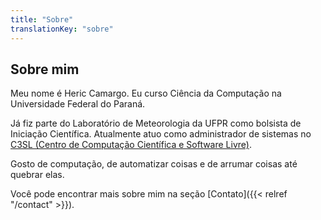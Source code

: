 ```yaml
---
title: "Sobre"
translationKey: "sobre"
---
```


## Sobre mim

Meu nome é Heric Camargo. Eu curso Ciência da Computação na Universidade Federal do Paraná.

Já fiz parte do Laboratório de Meteorologia da UFPR como bolsista de Iniciação Científica. Atualmente atuo como administrador de sistemas no [C3SL (Centro de Computação Científica e Software Livre)](https://www.c3sl.ufpr.br/).

Gosto de computação, de automatizar coisas e de arrumar coisas até quebrar elas.

Você pode encontrar mais sobre mim na seção [Contato]({{< relref "/contact" >}}).
